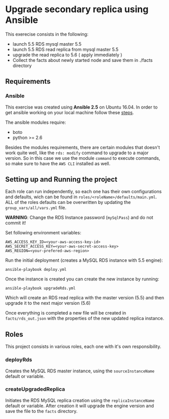 # Upgrade secondary replica using Ansible
This exerecise consists in the following:
- launch 5.5 RDS mysql master 5.5
- launch 5.5 RDS read replica from mysql master 5.5
- upgrade the read replica to 5.6 ( apply immediately ) 
- Collect the facts about newly started node and save them in ./facts directory
## Requirements
### Ansible
This exercise was created using **Ansible 2.5** on Ubuntu 16.04. In order to get ansible working on your local machine follow these [steps](https://docs.ansible.com/ansible/latest/installation_guide/intro_installation.html#latest-releases-via-apt-ubuntu).

The ansible modules require:
- boto
- python >= 2.6

Besides the modules requirements, there are certain modules that doesn't work quite well, like the `rds: modify` command to upgrade to a major version. So in this case we use the module `command` to execute commands, so make sure to have the `AWS CLI` installed as well.

## Setting up and Running the project
Each role can run independently, so each one has their own configurations and defaults, wich can be found in `roles/<roleName>/defaults/main.yml`. ALL of the roles defaults can be overwritten by updating the `group_vars/all/vars.yml` file.

**WARNING**: Change the RDS Instance password (`mySqlPass`) and do not commit it!

Set following environment variables:
```
AWS_ACCESS_KEY_ID=<your-aws-access-key-id>
AWS_SECRET_ACCESS_KEY=<your-aws-secret-access-key>
AWS_REGION=<your-prefered-aws-region>
```

Run the initial deployment (creates a MySQL RDS instance with 5.5 engine):
```
ansible-playbook deploy.yml
```
Once the instance is created you can create the new instance by running:
```
ansible-playbook upgradeRds.yml
```

Which will create an RDS read replica with the master version (5.5) and then upgrade it to the next major version (5.6)

Once everything is completed a new file will be created in `facts/rds_out.json` with the properties of the new updated replica instance.

## Roles
This project consists in various roles, each one with it's own responsibility.
### deployRds
Creates the MySQL RDS master instance, using the `sourceInstanceName` default or variable.
### createUpgradedReplica
Initiates the RDS MySQL replica creation using the `replicaInstanceName` default or variable. After creation it will upgrade the engine version and save the file to the `facts` directory.